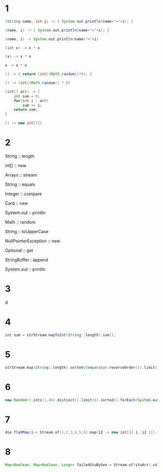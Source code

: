 # 1

```java
(String name, int i) -> { System.out.println(name+"="+i); }

(name, i) -> { System.out.println(name+"="+i); }

(name, i) -> System.out.println(name+"="+i)
```

```java
(int x) -> x * x

(x) -> x * x

x -> x * x
```

```java
() -> { return (int)(Math.random()*6); }

() -> (int)(Math.random() * 6)
```

```java
(int[] arr) -> {
	int sum = 0;
	for(int i : arr)
		sum += i;
	return sum;
}
```

```java
() -> new int[]{}
```

# 2

String :: length

int[] :: new

Arrays :: stream

String :: equals

Integer :: compare

Card :: new

System.out :: println

Math :: random

String :: toUpperCase

NullPointerException :: new

Optional :: get

StringBuffer : append

System.out :: println

# 3

d

# 4

```java
int sum = strStream.mapToInt(String::length).sum();
```

# 5

```java
strStream.map(String::length).sorted(Comparator.reverseOrder()).limit(1).forEach(System.out::println);
```

# 6

```java
new Random().ints(1,46).distinct().limit(6).sorted().forEach(System.out::println);
```

# 7

```java
die.flatMap(i-> Stream.of(1,2,3,4,5,6).map(i2 -> new int[]{ i, i2 })).filter(iArr-> iArr[0]+iArr[1]==6).forEach(iArr -> System.out.println(Arrays.toString(iArr)));
```

# 8

```java
Map<Boolean, Map<Boolean, Long>> failedStuBySex = Stream.of(stuArr).collect(partitioningBy(Student::isMale, partitioningBy(s -> s.getScore() < 150, counting())));
```
